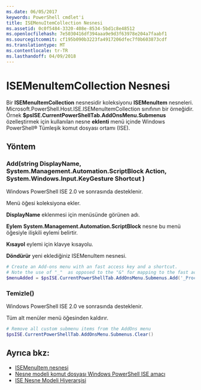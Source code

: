 ```yaml
---
ms.date: 06/05/2017
keywords: PowerShell cmdlet'i
title: ISEMenuItemCollection Nesnesi
ms.assetid: 0c0f5484-3320-408e-8534-5bd1c8e48512
ms.openlocfilehash: 7e5030416df394aaa9e9d3f63978e204a7faabf1
ms.sourcegitcommit: cf195b090b3223fa4917206dfec7f0b603873cdf
ms.translationtype: MT
ms.contentlocale: tr-TR
ms.lasthandoff: 04/09/2018
---
```

# <a name="the-isemenuitemcollection-object"></a>ISEMenuItemCollection Nesnesi

Bir **ISEMenuItemCollection** nesnesidir koleksiyonu **ISEMenuItem** nesneleri. Microsoft.PowerShell.Host.ISE.ISEMenuItemCollection sınıfının bir örneğidir. Örnek **$psISE.CurrentPowerShellTab.AddOnsMenu.Submenus** özelleştirmek için kullanılan nesne **eklenti** menü içinde Windows PowerShell® Tümleşik komut dosyası ortamı (ISE).

## <a name="method"></a>Yöntem

### <a name="addstring-displayname-systemmanagementautomationscriptblock-action-systemwindowsinputkeygesture-shortcut-"></a>Add\(string DisplayName, System.Management.Automation.ScriptBlock Action, System.Windows.Input.KeyGesture Shortcut \)

Windows PowerShell ISE 2.0 ve sonrasında desteklenir.

Menü öğesi koleksiyona ekler.

**DisplayName** eklenmesi için menüsünde görünen adı.

**Eylem** **System.Management.Automation.ScriptBlock** nesne bu menü öğesiyle ilişkili eylemi belirtir.

**Kısayol** eylemi için klavye kısayolu.

**Döndürür** yeni eklediğiniz ISEMenuItem nesnesi.

```powershell
# Create an Add-ons menu with an fast access key and a shortcut.
# Note the use of "_"  as opposed to the "&" for mapping to the fast access key letter for the menu item.
$menuAdded = $psISE.CurrentPowerShellTab.AddOnsMenu.Submenus.Add('_Process', {Get-Process}, 'Alt+P')
```

### <a name="clear"></a>Temizle\(\)

Windows PowerShell ISE 2.0 ve sonrasında desteklenir.

Tüm alt menüler menü öğesinden kaldırır.

```powershell
# Remove all custom submenu items from the AddOns menu
$psISE.CurrentPowerShellTab.AddOnsMenu.Submenus.Clear()
```

## <a name="see-also"></a>Ayrıca bkz:

- [ISEMenuItem nesnesi](The-ISEMenuItem-Object.md)
- [Nesne modeli komut dosyası Windows PowerShell ISE amacı](Purpose-of-the-Windows-PowerShell-ISE-Scripting-Object-Model.md)
- [ISE Nesne Modeli Hiyerarşisi](The-ISE-Object-Model-Hierarchy.md)
